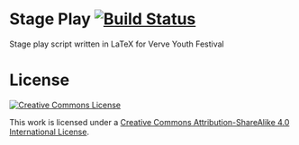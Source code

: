 # Stage Play [![Build Status](https://travis-ci.org/harshjv/stage-play.svg)](https://travis-ci.org/harshjv/stage-play)

Stage play script written in LaTeX for Verve Youth Festival


# License

[![Creative Commons License](https://i.creativecommons.org/l/by-sa/4.0/88x31.png)](http://creativecommons.org/licenses/by-sa/4.0/)

This work is licensed under a [Creative Commons Attribution-ShareAlike 4.0 International License](http://creativecommons.org/licenses/by-sa/4.0/).